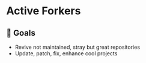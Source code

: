 # Active Forkers

## 🎯 Goals

* Revive not maintained, stray but great repositories
* Update, patch, fix, enhance cool projects
